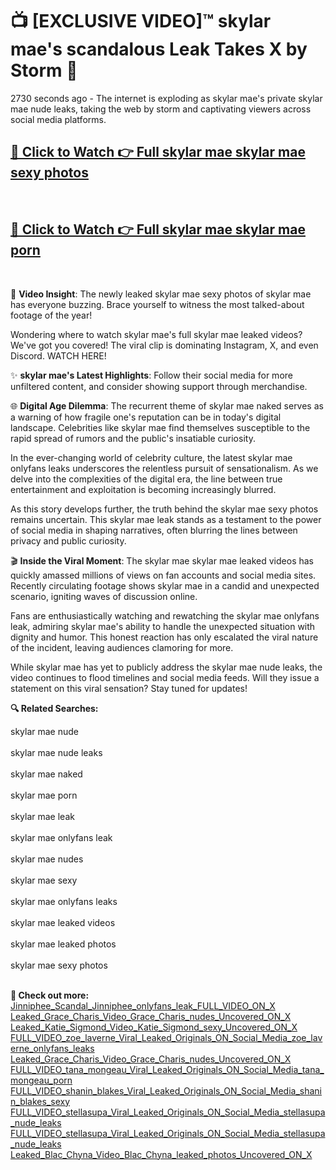 # 📺 [EXCLUSIVE VIDEO]™ skylar mae's scandalous Leak Takes X by Storm 🚀

2730 seconds ago - The internet is exploding as skylar mae's private skylar mae nude leaks, taking the web by storm and captivating viewers across social media platforms.

<h2><a href="https://github-6l9.pages.dev/link1">🔗 Click to Watch 👉 Full skylar mae skylar mae sexy photos</a></h2><br>
<h2><a href="https://github-6l9.pages.dev/link2">🔗 Click to Watch 👉 Full skylar mae skylar mae porn</a></h2><br>

🎥 **Video Insight**: The newly leaked skylar mae sexy photos of skylar mae has everyone buzzing. Brace yourself to witness the most talked-about footage of the year!

Wondering where to watch skylar mae's full skylar mae leaked videos? We've got you covered! The viral clip is dominating Instagram, X, and even Discord. WATCH HERE!

✨ **skylar mae's Latest Highlights**: Follow their social media for more unfiltered content, and consider showing support through merchandise.

🌐 **Digital Age Dilemma**: The recurrent theme of skylar mae naked serves as a warning of how fragile one's reputation can be in today's digital landscape. Celebrities like skylar mae find themselves susceptible to the rapid spread of rumors and the public's insatiable curiosity.

In the ever-changing world of celebrity culture, the latest skylar mae onlyfans leaks underscores the relentless pursuit of sensationalism. As we delve into the complexities of the digital era, the line between true entertainment and exploitation is becoming increasingly blurred.

As this story develops further, the truth behind the skylar mae sexy photos remains uncertain. This skylar mae leak stands as a testament to the power of social media in shaping narratives, often blurring the lines between privacy and public curiosity.

🎬 **Inside the Viral Moment**: The skylar mae skylar mae leaked videos has quickly amassed millions of views on fan accounts and social media sites. Recently circulating footage shows skylar mae in a candid and unexpected scenario, igniting waves of discussion online.

Fans are enthusiastically watching and rewatching the skylar mae onlyfans leak, admiring skylar mae's ability to handle the unexpected situation with dignity and humor. This honest reaction has only escalated the viral nature of the incident, leaving audiences clamoring for more.

While skylar mae has yet to publicly address the skylar mae nude leaks, the video continues to flood timelines and social media feeds. Will they issue a statement on this viral sensation? Stay tuned for updates!

<strong>🔍 Related Searches:</strong>

skylar mae nude
<br><br>
skylar mae nude leaks
<br><br>
skylar mae naked
<br><br>
skylar mae porn
<br><br>
skylar mae leak
<br><br>
skylar mae onlyfans leak
<br><br>
skylar mae nudes
<br><br>
skylar mae sexy
<br><br>
skylar mae onlyfans leaks
<br><br>
skylar mae leaked videos
<br><br>
skylar mae leaked photos
<br><br>
skylar mae sexy photos
<br><br>



<strong>🔗 Check out more:</strong><br>
<a href="./Jinniphee_Scandal_Jinniphee_onlyfans_leak_FULL_VIDEO_ON_X.md">Jinniphee_Scandal_Jinniphee_onlyfans_leak_FULL_VIDEO_ON_X</a><br>
<a href="./Leaked_Grace_Charis_Video_Grace_Charis_nudes_Uncovered_ON_X.md">Leaked_Grace_Charis_Video_Grace_Charis_nudes_Uncovered_ON_X</a><br>
<a href="./Leaked_Katie_Sigmond_Video_Katie_Sigmond_sexy_Uncovered_ON_X.md">Leaked_Katie_Sigmond_Video_Katie_Sigmond_sexy_Uncovered_ON_X</a><br>
<a href="./FULL_VIDEO_zoe_laverne_Viral_Leaked_Originals_ON_Social_Media_zoe_laverne_onlyfans_leaks.md">FULL_VIDEO_zoe_laverne_Viral_Leaked_Originals_ON_Social_Media_zoe_laverne_onlyfans_leaks</a><br>
<a href="./Leaked_Grace_Charis_Video_Grace_Charis_nudes_Uncovered_ON_X.md">Leaked_Grace_Charis_Video_Grace_Charis_nudes_Uncovered_ON_X</a><br>
<a href="./FULL_VIDEO_tana_mongeau_Viral_Leaked_Originals_ON_Social_Media_tana_mongeau_porn.md">FULL_VIDEO_tana_mongeau_Viral_Leaked_Originals_ON_Social_Media_tana_mongeau_porn</a><br>
<a href="./FULL_VIDEO_shanin_blakes_Viral_Leaked_Originals_ON_Social_Media_shanin_blakes_sexy.md">FULL_VIDEO_shanin_blakes_Viral_Leaked_Originals_ON_Social_Media_shanin_blakes_sexy</a><br>
<a href="./FULL_VIDEO_stellasupa_Viral_Leaked_Originals_ON_Social_Media_stellasupa_nude_leaks.md">FULL_VIDEO_stellasupa_Viral_Leaked_Originals_ON_Social_Media_stellasupa_nude_leaks</a><br>
<a href="./FULL_VIDEO_stellasupa_Viral_Leaked_Originals_ON_Social_Media_stellasupa_nude_leaks.md">FULL_VIDEO_stellasupa_Viral_Leaked_Originals_ON_Social_Media_stellasupa_nude_leaks</a><br>
<a href="./Leaked_Blac_Chyna_Video_Blac_Chyna_leaked_photos_Uncovered_ON_X.md">Leaked_Blac_Chyna_Video_Blac_Chyna_leaked_photos_Uncovered_ON_X</a><br>
